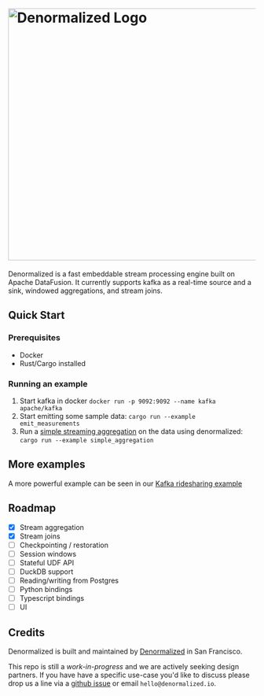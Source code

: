 <h1>
  <a href="https://www.denormalized.io">
    <img src="./docs/images/denormalized_dark.png" alt="Denormalized Logo" width="512">
  </a>
</h1>

Denormalized is a fast embeddable stream processing engine built on Apache DataFusion.
It currently supports kafka as a real-time source and a sink, windowed aggregations, and stream joins.

## Quick Start

### Prerequisites

- Docker
- Rust/Cargo installed

### Running an example

1. Start kafka in docker `docker run -p 9092:9092 --name kafka apache/kafka`
2. Start emitting some sample data: `cargo run --example emit_measurements`
3. Run a [simple streaming aggregation](./examples/examples/simple_aggregation.rs) on the data using denormalized: `cargo run --example simple_aggregation`

## More examples

A more powerful example can be seen in our [Kafka ridesharing example](./docs/kafka_rideshare_example.md)

## Roadmap

- [x] Stream aggregation
- [x] Stream joins
- [ ] Checkpointing / restoration
- [ ] Session windows
- [ ] Stateful UDF API
- [ ] DuckDB support
- [ ] Reading/writing from Postgres
- [ ] Python bindings
- [ ] Typescript bindings
- [ ] UI

## Credits

Denormalized is built and maintained by [Denormalized](https://www.denormalized.io) in San Francisco.

This repo is still a *work-in-progress* and we are actively seeking design partners. If you have have a specific use-case you'd like to discuss please drop us a line via a [github issue](https://github.com/probably-nothing-labs/denormalized/issues) or email `hello@denormalized.io`.